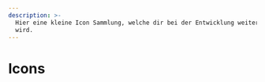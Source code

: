 ```yaml
---
description: >-
  Hier eine kleine Icon Sammlung, welche dir bei der Entwicklung weiterhelfen
  wird.
---
```


# Icons


